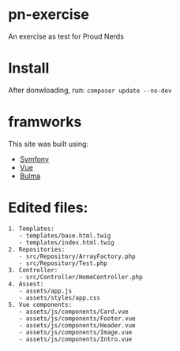 # pn-exercise
An exercise as test for Proud Nerds

# Install
After donwloading, run:
`composer update --no-dev`

# framworks
This site was built using:
* [Symfony](https://symfony.com/)
* [Vue](https://vuejs.org/)
* [Bulma](https://bulma.io)

# Edited files:
    1. Templates:
       - templates/base.html.twig
       - templates/index.html.twig
    2. Repositories:
       - src/Repository/ArrayFactory.php
       - src/Repository/Test.php
    3. Controller:
       - src/Controller/HomeController.php
    4. Assest:
       - assets/app.js
       - assets/styles/app.css
    5. Vue components:
       - assets/js/components/Card.vue
       - assets/js/components/Footer.vue
       - assets/js/components/Header.vue
       - assets/js/components/Image.vue
       - assets/js/components/Intro.vue